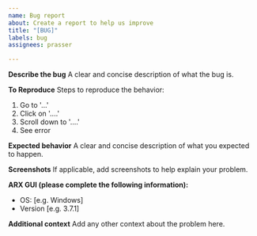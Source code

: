 ```yaml
---
name: Bug report
about: Create a report to help us improve
title: "[BUG]"
labels: bug
assignees: prasser

---
```


**Describe the bug**
A clear and concise description of what the bug is.

**To Reproduce**
Steps to reproduce the behavior:
1. Go to '...'
2. Click on '....'
3. Scroll down to '....'
4. See error

**Expected behavior**
A clear and concise description of what you expected to happen.

**Screenshots**
If applicable, add screenshots to help explain your problem.

**ARX GUI (please complete the following information):**
 - OS: [e.g. Windows]
 - Version [e.g. 3.7.1]

**Additional context**
Add any other context about the problem here.
